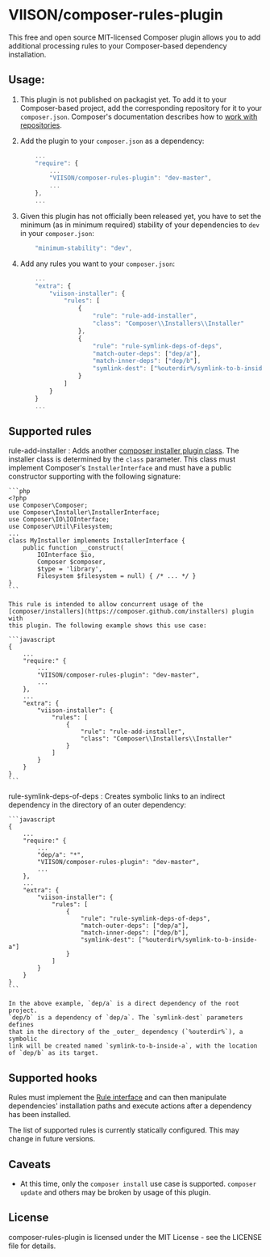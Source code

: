VIISON/composer-rules-plugin
============================

This free and open source MIT-licensed Composer plugin allows you to add
additional processing rules to your Composer-based dependency installation.

Usage:
------

1. This plugin is not published on packagist yet. To add it to your
   Composer-based project, add the corresponding repository for it to your
   `composer.json`. Composer's documentation describes how to [work with
   repositories](https://getcomposer.org/doc/05-repositories.md#vcs).

2. Add the plugin to your `composer.json` as a dependency:

    ```javascript
        ...
        "require": {
            ...
            "VIISON/composer-rules-plugin": "dev-master",
            ...
        },
        ...
    ```

3. Given this plugin has not officially been released yet, you have to set the
   minimum (as in minimum required) stability of your dependencies to `dev`
   in your `composer.json`:

    ```javascript
        "minimum-stability": "dev",
    ```

4. Add any rules you want to your `composer.json`:

    ```javascript
        ...
        "extra": {
            "viison-installer": {
                "rules": [
                    {
                        "rule": "rule-add-installer",
                        "class": "Composer\\Installers\\Installer"
                    },
                    {
                        "rule": "rule-symlink-deps-of-deps",
                        "match-outer-deps": ["dep/a"],
                        "match-inner-deps": ["dep/b"],
                        "symlink-dest": ["%outerdir%/symlink-to-b-inside-a"]
                    }
                ]
            }
        }
        ...
    ```

Supported rules
---------------

rule-add-installer
:   Adds another [composer installer plugin
    class](https://getcomposer.org/doc/articles/custom-installers.md).
    The installer class is determined by the `class` parameter.
    This class must implement Composer's `InstallerInterface` and must
    have a public constructor supporting with the following signature:

    ```php
    <?php
    use Composer\Composer;
    use Composer\Installer\InstallerInterface;
    use Composer\IO\IOInterface;
    use Composer\Util\Filesystem;
    ...
    class MyInstaller implements InstallerInterface {
        public function __construct(
            IOInterface $io,
            Composer $composer,
            $type = 'library',
            Filesystem $filesystem = null) { /* ... */ }
    }
    ```

    This rule is intended to allow concurrent usage of the
    [composer/installers](https://composer.github.com/installers) plugin with
    this plugin. The following example shows this use case:

    ```javascript
    {
        ...
        "require:" {
            ...
            "VIISON/composer-rules-plugin": "dev-master",
            ...
        },
        ...
        "extra": {
            "viison-installer": {
                "rules": [
                    {
                        "rule": "rule-add-installer",
                        "class": "Composer\\Installers\\Installer"
                    }
                ]
            }
        }
    }
    ```

rule-symlink-deps-of-deps
:   Creates symbolic links to an indirect dependency in the directory of
    an outer dependency:

    ```javascript
    {
        ...
        "require:" {
            ...
            "dep/a": "*",
            "VIISON/composer-rules-plugin": "dev-master",
            ...
        },
        ...
        "extra": {
            "viison-installer": {
                "rules": [
                    {
                        "rule": "rule-symlink-deps-of-deps",
                        "match-outer-deps": ["dep/a"],
                        "match-inner-deps": ["dep/b"],
                        "symlink-dest": ["%outerdir%/symlink-to-b-inside-a"]
                    }
                ]
            }
        }
    }
    ```

    In the above example, `dep/a` is a direct dependency of the root project.
    `dep/b` is a dependency of `dep/a`. The `symlink-dest` parameters defines
    that in the directory of the _outer_ dependency (`%outerdir%`), a symbolic
    link will be created named `symlink-to-b-inside-a`, with the location
    of `dep/b` as its target.

Supported hooks
---------------

Rules must implement the [Rule
interface](src/Viison/ComposerShopwareShopManager/Rule.php) and can then
manipulate dependencies' installation paths and execute actions after a
dependency has been installed.

The list of supported rules is currently statically configured. This may
change in future versions.

Caveats
-------

* At this time, only the `composer install` use case is supported.
  `composer update` and others may be broken by usage of this plugin.

License
-------
composer-rules-plugin is licensed under the MIT License - see the LICENSE file
for details.
